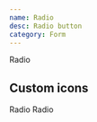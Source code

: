 ```yaml
---
name: Radio
desc: Radio button
category: Form
---
```


<base-knobs src="./components.json" name="base-radio">
<base-radio name="example-1">Radio</base-radio>
</base-knobs>

## Custom icons

<base-knobs hideTabs src="./components.json" name="base-radio">
<style>
 base-radio [slot="indicator"] {
   opacity: 0;
 }
 base-radio:hover:not([checked]) [slot="indicator"] {
   opacity: 0.5;
 }
 base-radio[checked] [slot="indicator"] {
   opacity: 1;
   color: green;
   fill: green;
 }
</style>

<base-radio name="example-2">
  <span>Radio</span>
  <ion-icon slot="indicator" name="checkmark-outline"></ion-icon>
</base-radio>

<base-radio name="example-2">
  <span>Radio</span>
  <ion-icon slot="indicator" name="checkmark-outline"></ion-icon>
</base-radio>

</base-knobs>
